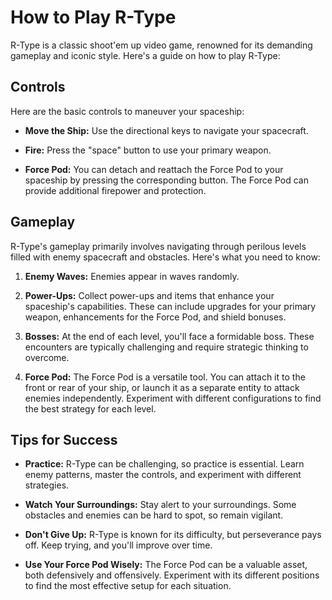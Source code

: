 # How to Play R-Type

R-Type is a classic shoot'em up video game, renowned for its demanding gameplay and iconic style. Here's a guide on how to play R-Type:

## Controls

Here are the basic controls to maneuver your spaceship:

- **Move the Ship:** Use the directional keys to navigate your spacecraft.

- **Fire:** Press the "space" button to use your primary weapon.

- **Force Pod:** You can detach and reattach the Force Pod to your spaceship by pressing the corresponding button. The Force Pod can provide additional firepower and protection.

## Gameplay

R-Type's gameplay primarily involves navigating through perilous levels filled with enemy spacecraft and obstacles. Here's what you need to know:

1. **Enemy Waves:** Enemies appear in waves randomly.

2. **Power-Ups:** Collect power-ups and items that enhance your spaceship's capabilities. These can include upgrades for your primary weapon, enhancements for the Force Pod, and shield bonuses.

3. **Bosses:** At the end of each level, you'll face a formidable boss. These encounters are typically challenging and require strategic thinking to overcome.

4. **Force Pod:** The Force Pod is a versatile tool. You can attach it to the front or rear of your ship, or launch it as a separate entity to attack enemies independently. Experiment with different configurations to find the best strategy for each level.

## Tips for Success

- **Practice:** R-Type can be challenging, so practice is essential. Learn enemy patterns, master the controls, and experiment with different strategies.

- **Watch Your Surroundings:** Stay alert to your surroundings. Some obstacles and enemies can be hard to spot, so remain vigilant.

- **Don't Give Up:** R-Type is known for its difficulty, but perseverance pays off. Keep trying, and you'll improve over time.

- **Use Your Force Pod Wisely:** The Force Pod can be a valuable asset, both defensively and offensively. Experiment with its different positions to find the most effective setup for each situation.